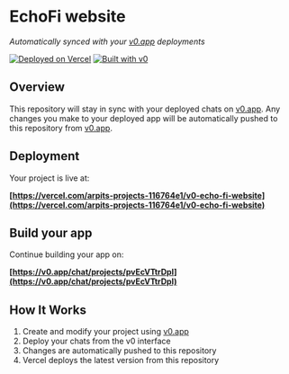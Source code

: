 # EchoFi website

*Automatically synced with your [v0.app](https://v0.app) deployments*

[![Deployed on Vercel](https://img.shields.io/badge/Deployed%20on-Vercel-black?style=for-the-badge&logo=vercel)](https://vercel.com/arpits-projects-116764e1/v0-echo-fi-website)
[![Built with v0](https://img.shields.io/badge/Built%20with-v0.app-black?style=for-the-badge)](https://v0.app/chat/projects/pvEcVTtrDpl)

## Overview

This repository will stay in sync with your deployed chats on [v0.app](https://v0.app).
Any changes you make to your deployed app will be automatically pushed to this repository from [v0.app](https://v0.app).

## Deployment

Your project is live at:

**[https://vercel.com/arpits-projects-116764e1/v0-echo-fi-website](https://vercel.com/arpits-projects-116764e1/v0-echo-fi-website)**

## Build your app

Continue building your app on:

**[https://v0.app/chat/projects/pvEcVTtrDpl](https://v0.app/chat/projects/pvEcVTtrDpl)**

## How It Works

1. Create and modify your project using [v0.app](https://v0.app)
2. Deploy your chats from the v0 interface
3. Changes are automatically pushed to this repository
4. Vercel deploys the latest version from this repository
